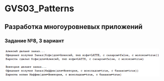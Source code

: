 # GVS03_Patterns

## Разработка многоуровневых приложений

### Задание №8, 3 вариант

![Screenshot1](1.png)
